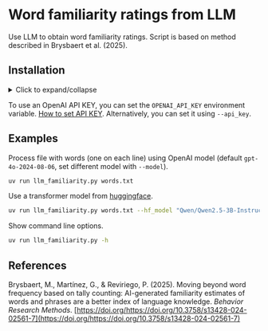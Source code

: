 # Word familiarity ratings from LLM

Use LLM to obtain word familiarity ratings. Script is based on method described in Brysbaert et al. (2025).

## Installation

<details>

<summary>Click to expand/collapse</summary>

### macOS

Install [brew](https://brew.sh).

Next, install `Python` and `uv` using the [Terminal](https://support.apple.com/en-gb/guide/terminal/welcome/mac).

```sh
brew install python@3.12
brew install uv
```

### Windows

Install [scoop](https://scoop.sh).

Next, install `Python` and `uv` using the [Windows Terminal](https://learn.microsoft.com/en-us/windows/terminal/).

```cmd
scoop bucket add versions
scoop install versions/python312
scoop bucket add main
scoop install main/uv
```

### Clone repository

```sh
git clone https://github.com/waltervanheuven/llm-familiarity.git
```

</details>

To use an OpenAI API KEY, you can set the `OPENAI_API_KEY` environment variable. [How to set API KEY](https://help.openai.com/en/articles/5112595-best-practices-for-api-key-safety). Alternatively, you can set it using `--api_key`.

## Examples

Process file with words (one on each line) using OpenAI model (default `gpt-4o-2024-08-06`, set different model with `--model`).

```sh
uv run llm_familiarity.py words.txt
```

Use a transformer model from [huggingface](https://huggingface.co).

```sh
uv run llm_familiarity.py words.txt --hf_model "Qwen/Qwen2.5-3B-Instruct"
```

Show command line options.

```sh
uv run llm_familiarity.py -h
```

## References

Brysbaert, M., Martínez, G., & Reviriego, P. (2025). Moving beyond word frequency based on tally counting: AI-generated familiarity estimates of words and phrases are a better index of language knowledge. *Behavior Research Methods*. [https://doi.org/https://doi.org/10.3758/s13428-024-02561-7](https://doi.org/https://doi.org/10.3758/s13428-024-02561-7)
